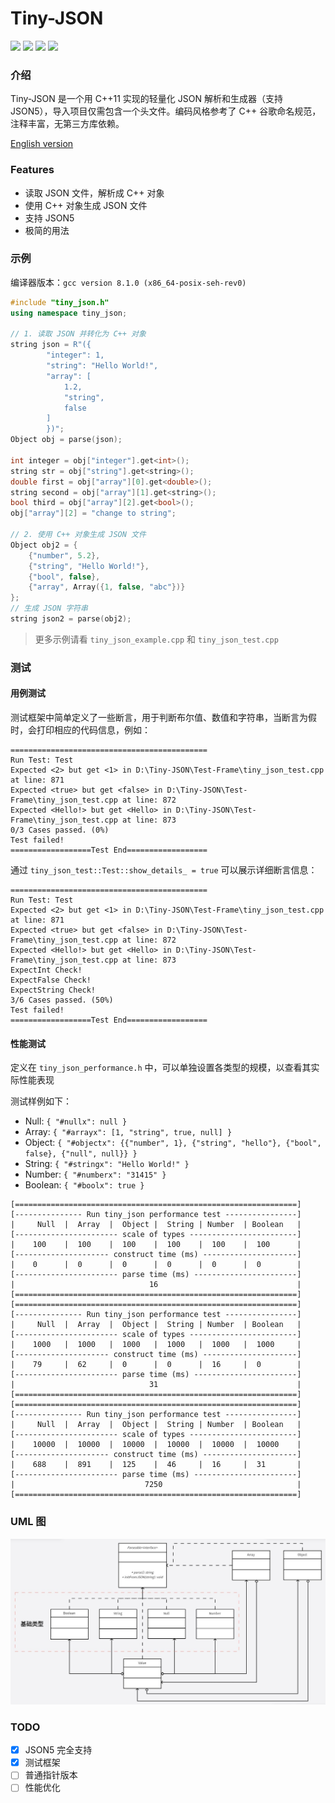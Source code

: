 # Tiny-JSON
![](https://img.shields.io/badge/c%2B%2B-11-blue) ![](https://img.shields.io/badge/release-v1.1-blue) ![](https://img.shields.io/badge/coverage-100%25-green) ![](https://img.shields.io/badge/license-mit-blue)

### 介绍
Tiny-JSON 是一个用 C++11 实现的轻量化 JSON 解析和生成器（支持 JSON5），导入项目仅需包含一个头文件。编码风格参考了 C++ 谷歌命名规范，注释丰富，无第三方库依赖。

[English version](https://github.com/Syan-Lin/Tiny-JSON/blob/main/README-en.md)

### Features
- 读取 JSON 文件，解析成 C++ 对象
- 使用 C++ 对象生成 JSON 文件
- 支持 JSON5
- 极简的用法

### 示例
编译器版本：`gcc version 8.1.0 (x86_64-posix-seh-rev0)`

```cpp
#include "tiny_json.h"
using namespace tiny_json;

// 1. 读取 JSON 并转化为 C++ 对象
string json = R"({
        "integer": 1,
        "string": "Hello World!",
        "array": [
            1.2,
            "string",
            false
        ]
        })";
Object obj = parse(json);

int integer = obj["integer"].get<int>();
string str = obj["string"].get<string>();
double first = obj["array"][0].get<double>();
string second = obj["array"][1].get<string>();
bool third = obj["array"][2].get<bool>();
obj["array"][2] = "change to string";

// 2. 使用 C++ 对象生成 JSON 文件
Object obj2 = {
    {"number", 5.2},
    {"string", "Hello World!"},
    {"bool", false},
    {"array", Array({1, false, "abc"})}
};
// 生成 JSON 字符串
string json2 = parse(obj2);
```

>更多示例请看 `tiny_json_example.cpp` 和 `tiny_json_test.cpp`

### 测试
#### 用例测试
测试框架中简单定义了一些断言，用于判断布尔值、数值和字符串，当断言为假时，会打印相应的代码信息，例如：
```
============================================
Run Test: Test
Expected <2> but get <1> in D:\Tiny-JSON\Test-Frame\tiny_json_test.cpp at line: 871
Expected <true> but get <false> in D:\Tiny-JSON\Test-Frame\tiny_json_test.cpp at line: 872
Expected <Hello!> but get <Hello> in D:\Tiny-JSON\Test-Frame\tiny_json_test.cpp at line: 873
0/3 Cases passed. (0%)
Test failed!
==================Test End==================
```
通过 `tiny_json_test::Test::show_details_ = true` 可以展示详细断言信息：
```
============================================
Run Test: Test
Expected <2> but get <1> in D:\Tiny-JSON\Test-Frame\tiny_json_test.cpp at line: 871
Expected <true> but get <false> in D:\Tiny-JSON\Test-Frame\tiny_json_test.cpp at line: 872
Expected <Hello!> but get <Hello> in D:\Tiny-JSON\Test-Frame\tiny_json_test.cpp at line: 873
ExpectInt Check!
ExpectFalse Check!
ExpectString Check!
3/6 Cases passed. (50%)
Test failed!
==================Test End==================
```
#### 性能测试
定义在 `tiny_json_performance.h` 中，可以单独设置各类型的规模，以查看其实际性能表现

测试样例如下：
- Null: `{ "#nullx": null }`
- Array: `{ "#arrayx": [1, "string", true, null] }`
- Object: `{ "#objectx": {{"number", 1}, {"string", "hello"}, {"bool", false}, {"null", null}} }`
- String: `{ "#stringx": "Hello World!" }`
- Number: `{ "#numberx": "31415" }`
- Boolean: `{ "#boolx": true }`
```
[===============================================================]
[--------------- Run tiny_json performance test ----------------]
|     Null  |  Array  |  Object |  String | Number  | Boolean   |
[----------------------- scale of types ------------------------]
|    100    |  100    |  100    |  100    |  100    |  100      |
[--------------------- construct time (ms) ---------------------]
|    0      |  0      |  0      |  0      |  0      |  0        |
[----------------------- parse time (ms) -----------------------]
|                              16                               |
[===============================================================]
[===============================================================]
[--------------- Run tiny_json performance test ----------------]
|     Null  |  Array  |  Object |  String | Number  | Boolean   |
[----------------------- scale of types ------------------------]
|    1000   |  1000   |  1000   |  1000   |  1000   |  1000     |
[--------------------- construct time (ms) ---------------------]
|    79     |  62     |  0      |  0      |  16     |  0        |
[----------------------- parse time (ms) -----------------------]
|                              31                               |
[===============================================================]
[===============================================================]
[--------------- Run tiny_json performance test ----------------]
|     Null  |  Array  |  Object |  String | Number  | Boolean   |
[----------------------- scale of types ------------------------]
|    10000  |  10000  |  10000  |  10000  |  10000  |  10000    |
[--------------------- construct time (ms) ---------------------]
|    688    |  891    |  125    |  46     |  16     |  31       |
[----------------------- parse time (ms) -----------------------]
|                             7250                              |
[===============================================================]
```

### UML 图
![uml](uml.jpg)

### TODO
- [x] JSON5 完全支持
- [x] 测试框架
- [ ] 普通指针版本
- [ ] 性能优化
